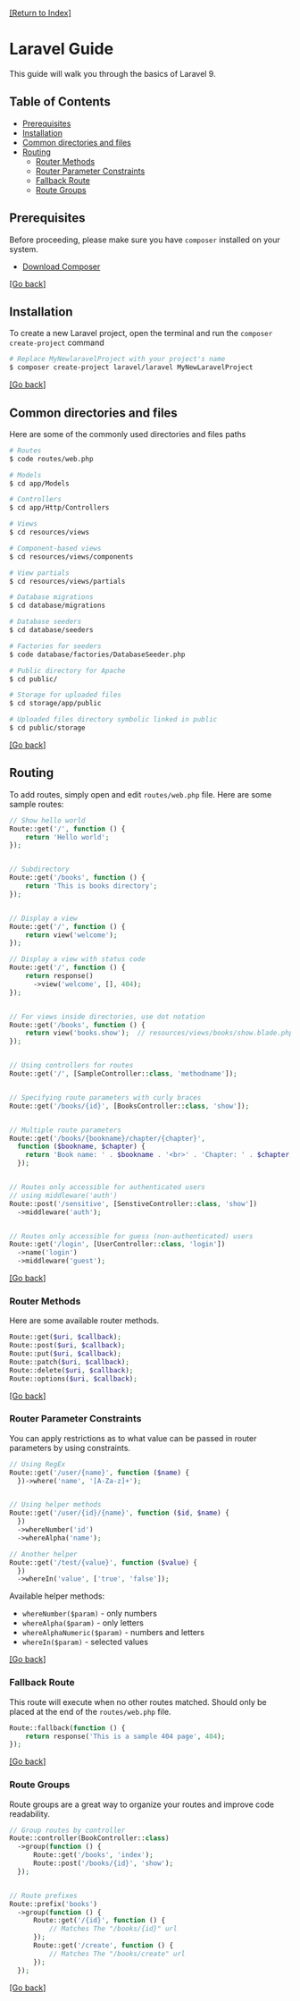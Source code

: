 [[Return to Index]](../README.md)

# Laravel Guide
This guide will walk you through the basics of Laravel 9.

## Table of Contents
- [Prerequisites](#prerequisites)
- [Installation](#installation)
- [Common directories and files](#common-directories-and-files)
- [Routing](#routing)
  - [Router Methods](#router-methods)
  - [Router Parameter Constraints](#router-parameter-constraints)
  - [Fallback Route](#fallback-route)
  - [Route Groups](#route-groups)

## Prerequisites
Before proceeding, please make sure you have `composer` installed on your system.
- [Download Composer](https://getcomposer.org/download/)

[[Go back]](#table-of-contents)

## Installation
To create a new Laravel project, open the terminal and run the `composer create-project` command
```bash
# Replace MyNewlaravelProject with your project's name
$ composer create-project laravel/laravel MyNewLaravelProject
```
[[Go back]](#table-of-contents)

## Common directories and files
Here are some of the commonly used directories and files paths
```bash
# Routes
$ code routes/web.php

# Models
$ cd app/Models

# Controllers
$ cd app/Http/Controllers

# Views
$ cd resources/views

# Component-based views
$ cd resources/views/components

# View partials
$ cd resources/views/partials

# Database migrations
$ cd database/migrations

# Database seeders
$ cd database/seeders

# Factories for seeders
$ code database/factories/DatabaseSeeder.php

# Public directory for Apache
$ cd public/

# Storage for uploaded files
$ cd storage/app/public

# Uploaded files directory symbolic linked in public
$ cd public/storage
```
[[Go back]](#table-of-contents)

## Routing
To add routes, simply open and edit `routes/web.php` file. Here are some sample routes:
```PHP
// Show hello world
Route::get('/', function () {
    return 'Hello world';
});


// Subdirectory
Route::get('/books', function () {
    return 'This is books directory';
});


// Display a view
Route::get('/', function () {
    return view('welcome');
});

// Display a view with status code
Route::get('/', function () {
    return response()
      ->view('welcome', [], 404);
});


// For views inside directories, use dot notation
Route::get('/books', function () {
    return view('books.show');  // resources/views/books/show.blade.php
});


// Using controllers for routes
Route::get('/', [SampleController::class, 'methodname']);


// Specifying route parameters with curly braces
Route::get('/books/{id}', [BooksController::class, 'show']);


// Multiple route parameters
Route::get('/books/{bookname}/chapter/{chapter}', 
  function ($bookname, $chapter) {
    return 'Book name: ' . $bookname . '<br>' . 'Chapter: ' . $chapter;
  });


// Routes only accessible for authenticated users
// using middleware('auth')
Route::post('/sensitive', [SenstiveController::class, 'show'])
  ->middleware('auth');


// Routes only accessible for guess (non-authenticated) users
Route::get('/login', [UserController::class, 'login'])
  ->name('login')
  ->middleware('guest');
```
[[Go back]](#table-of-contents)

### Router Methods
Here are some available router methods.
```php
Route::get($uri, $callback);
Route::post($uri, $callback);
Route::put($uri, $callback);
Route::patch($uri, $callback);
Route::delete($uri, $callback);
Route::options($uri, $callback);
```
[[Go back]](#table-of-contents)

### Router Parameter Constraints
You can apply restrictions as to what value can be passed in router parameters by using constraints.
```php
// Using RegEx
Route::get('/user/{name}', function ($name) {
  })->where('name', '[A-Za-z]+');


// Using helper methods
Route::get('/user/{id}/{name}', function ($id, $name) {
  })
  ->whereNumber('id')
  ->whereAlpha('name');

// Another helper
Route::get('/test/{value}', function ($value) {
  })
  ->whereIn('value', ['true', 'false']);
```
Available helper methods:
  - `whereNumber($param)` - only numbers
  - `whereAlpha($param)` - only letters
  - `whereAlphaNumeric($param)` - numbers and letters
  - `whereIn($param)` - selected values

[[Go back]](#table-of-contents)

### Fallback Route
This route will execute when no other routes matched. Should only be placed at the end of the `routes/web.php` file.
```php
Route::fallback(function () {
    return response('This is a sample 404 page', 404);
});
```
[[Go back]](#table-of-contents)

### Route Groups
Route groups are a great way to organize your routes and improve code readability.
```php
// Group routes by controller
Route::controller(BookController::class)
  ->group(function () {
      Route::get('/books', 'index');
      Route::post('/books/{id}', 'show');
  });


// Route prefixes
Route::prefix('books')
  ->group(function () {
      Route::get('/{id}', function () {
          // Matches The "/books/{id}" url
      });
      Route::get('/create', function () {
          // Matches The "/books/create" url
      });
  });
```
[[Go back]](#table-of-contents)